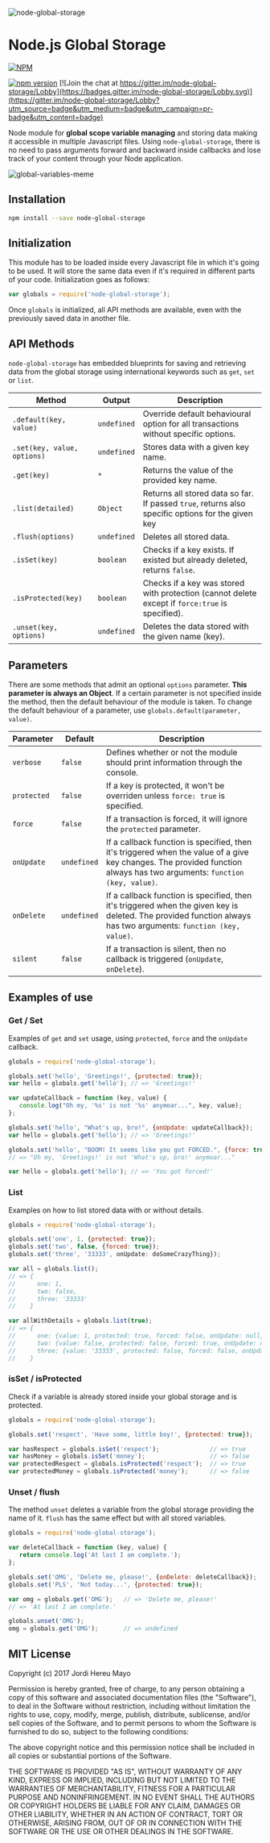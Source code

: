![node-global-storage](http://jordiher.eu/images/node-global-storage-image2.png)

# Node.js Global Storage

[![NPM](https://nodei.co/npm/node-global-storage.png)](https://nodei.co/npm/node-global-storage/)

[![npm version](https://badge.fury.io/js/node-global-storage.svg)](https://badge.fury.io/js/node-global-storage) [![Join the chat at https://gitter.im/node-global-storage/Lobby](https://badges.gitter.im/node-global-storage/Lobby.svg)](https://gitter.im/node-global-storage/Lobby?utm_source=badge&utm_medium=badge&utm_campaign=pr-badge&utm_content=badge)


Node module for **global scope variable managing** and storing data making it accessible in multiple Javascript files. Using `node-global-storage`, there is no need to pass arguments forward and backward inside callbacks and lose track of your content through your Node application.

![global-variables-meme](http://jordiher.eu/images/global_variables_meme1.jpg)

## Installation

```bash
npm install --save node-global-storage
```

## Initialization 

This module has to be loaded inside every Javascript file in which it's going to be used. It will store the same data even if it's required in different parts of your code. Initialization goes as follows:
```javascript
var globals = require('node-global-storage');
```
Once `globals` is initialized, all API methods are available, even with the previously saved data in another file.

## API Methods

`node-global-storage` has embedded blueprints for saving and retrieving data from the global storage using international keywords such as `get`, `set` or `list`.

| Method | Output | Description |
| ------------- | ------------- | ------------- |
| `.default(key, value)` | `undefined` | Override default behavioural option for all transactions without specific options. |
| `.set(key, value, options)` | `undefined` | Stores data with a given key name.  |
| `.get(key)` | `*`| Returns the value of the provided key name. |
| `.list(detailed)` | `Object` | Returns all stored data so far. If passed `true`, returns also specific options for the given key  |
| `.flush(options)` | `undefined` | Deletes all stored data. |
| `.isSet(key)` | `boolean` | Checks if a key exists. If existed but already deleted, returns `false`. |
| `.isProtected(key)` | `boolean` | Checks if a key was stored with protection (cannot delete except if `force:true` is specified). |
| `.unset(key, options)` | `undefined` | Deletes the data stored with the given name (key). |

## Parameters

There are some methods that admit an optional `options` parameter. **This parameter is always an Object**. If a certain parameter is not specified inside the method, then the default behaviour of the module is taken. To change the default behaviour of a parameter, use `globals.default(parameter, value)`.

| Parameter | Default | Description |
| ------------- | ------------- | ------------- |
| `verbose` | `false` | Defines whether or not the module should print information through the console. |
| `protected` | `false` | If a key is protected, it won't be overriden unless `force: true` is specified. |
| `force` | `false` | If a transaction is forced, it will ignore the `protected` parameter. |
| `onUpdate` | `undefined` | If a callback function is specified, then it's triggered when the value of a give key changes. The provided function always has two arguments: `function (key, value)`. |
| `onDelete` | `undefined` | If a callback function is specified, then it's triggered when the given key is deleted. The provided function always has two arguments: `function (key, value)`. |
| `silent` | `false` | If a transaction is silent, then no callback is triggered (`onUpdate`, `onDelete`). |

## Examples of use

### Get / Set
Examples of `get` and `set` usage, using `protected`, `force` and the `onUpdate` callback.
```javascript
globals = require('node-global-storage');

globals.set('hello', 'Greetings!', {protected: true});
var hello = globals.get('hello'); // => 'Greetings!'

var updateCallback = function (key, value) {
   console.log("Oh my, '%s' is not '%s' anymoar...", key, value);
};

globals.set('hello', "What's up, bro!", {onUpdate: updateCallback});
var hello = globals.get('hello'); // => 'Greetings!'

globals.set('hello', "BOOM! It seems like you got FORCED.", {force: true});
// => "Oh my, 'Greetings!' is not 'What's up, bro!' anymoar..."

var hello = globals.get('hello'); // => 'You got forced!'
```
### List
Examples on how to list stored data with or without details.
```javascript
globals = require('node-global-storage');

globals.set('one', 1, {protected: true});
globals.set('two', false, {forced: true});
globals.set('three', '33333', onUpdate: doSomeCrazyThing});

var all = globals.list(); 
// => {
//      one: 1,
//      two: false,
//      three: '33333'
//    }

var allWithDetails = globals.list(true);
// => {
//      one: {value: 1, protected: true, forced: false, onUpdate: null, onDelete: null},
//      two: {value: false, protected: false, forced: true, onUpdate: null, onDelete: null},
//      three: {value: '33333', protected: false, forced: false, onUpdate: doSomeCrazyThing, onDelete: null}
//    }
```
### isSet / isProtected
Check if a variable is already stored inside your global storage and is protected.
```javascript
globals = require('node-global-storage');

globals.set('respect', 'Have some, little boy!', {protected: true});

var hasRespect = globals.isSet('respect');              // => true
var hasMoney = globals.isSet('money');                  // => false
var protectedRespect = globals.isProtected('respect');  // => true
var protectedMoney = globals.isProtected('money');      // => false
```

### Unset / flush
The method `unset` deletes a variable from the global storage providing the name of it. `flush` has the same effect but with all stored variables. 
```javascript
globals = require('node-global-storage');

var deleteCallback = function (key, value) {
   return console.log('At last I am complete.');
};

globals.set('OMG', 'Delete me, please!', {onDelete: deleteCallback});
globals.set('PLS', 'Not today...', {protected: true});

var omg = globals.get('OMG');   // => 'Delete me, please!'
// => 'At last I am complete.'

globals.unset('OMG');
omg = globals.get('OMG');       // => undefined
```

## MIT License

Copyright (c) 2017 Jordi Hereu Mayo

Permission is hereby granted, free of charge, to any person obtaining a copy 
of this software and associated documentation files (the "Software"), to deal
in the Software without restriction, including without limitation the rights
to use, copy, modify, merge, publish, distribute, sublicense, and/or sell
copies of the Software, and to permit persons to whom the Software is
furnished to do so, subject to the following conditions:

The above copyright notice and this permission notice shall be included in all
copies or substantial portions of the Software.

THE SOFTWARE IS PROVIDED "AS IS", WITHOUT WARRANTY OF ANY KIND, EXPRESS OR
IMPLIED, INCLUDING BUT NOT LIMITED TO THE WARRANTIES OF MERCHANTABILITY,
FITNESS FOR A PARTICULAR PURPOSE AND NONINFRINGEMENT. IN NO EVENT SHALL THE
AUTHORS OR COPYRIGHT HOLDERS BE LIABLE FOR ANY CLAIM, DAMAGES OR OTHER
LIABILITY, WHETHER IN AN ACTION OF CONTRACT, TORT OR OTHERWISE, ARISING FROM,
OUT OF OR IN CONNECTION WITH THE SOFTWARE OR THE USE OR OTHER DEALINGS IN THE
SOFTWARE.
